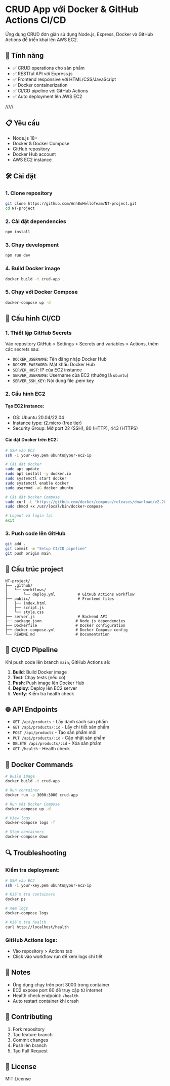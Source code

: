 # CRUD App với Docker & GitHub Actions CI/CD

Ứng dụng CRUD đơn giản sử dụng Node.js, Express, Docker và GitHub Actions để triển khai lên AWS EC2.

## 🚀 Tính năng

- ✅ CRUD operations cho sản phẩm
- ✅ RESTful API với Express.js
- ✅ Frontend responsive với HTML/CSS/JavaScript
- ✅ Docker containerization
- ✅ CI/CD pipeline với GitHub Actions
- ✅ Auto deployment lên AWS EC2

/////
## 📋 Yêu cầu

- Node.js 18+
- Docker & Docker Compose
- GitHub repository
- Docker Hub account
- AWS EC2 instance

## 🛠️ Cài đặt

### 1. Clone repository
```bash
git clone https://github.com/AnhBoHelloTeam/NT-project.git
cd NT-project
```

### 2. Cài đặt dependencies
```bash
npm install
```

### 3. Chạy development
```bash
npm run dev
```

### 4. Build Docker image
```bash
docker build -t crud-app .
```

### 5. Chạy với Docker Compose
```bash
docker-compose up -d
```

## 🔧 Cấu hình CI/CD

### 1. Thiết lập GitHub Secrets

Vào repository GitHub > Settings > Secrets and variables > Actions, thêm các secrets sau:

- `DOCKER_USERNAME`: Tên đăng nhập Docker Hub
- `DOCKER_PASSWORD`: Mật khẩu Docker Hub
- `SERVER_HOST`: IP của EC2 instance
- `SERVER_USERNAME`: Username của EC2 (thường là `ubuntu`)
- `SERVER_SSH_KEY`: Nội dung file .pem key

### 2. Cấu hình EC2

#### Tạo EC2 instance:
- OS: Ubuntu 20.04/22.04
- Instance type: t2.micro (free tier)
- Security Group: Mở port 22 (SSH), 80 (HTTP), 443 (HTTPS)

#### Cài đặt Docker trên EC2:
```bash
# SSH vào EC2
ssh -i your-key.pem ubuntu@your-ec2-ip

# Cài đặt Docker
sudo apt update
sudo apt install -y docker.io
sudo systemctl start docker
sudo systemctl enable docker
sudo usermod -aG docker ubuntu

# Cài đặt Docker Compose
sudo curl -L "https://github.com/docker/compose/releases/download/v2.20.0/docker-compose-$(uname -s)-$(uname -m)" -o /usr/local/bin/docker-compose
sudo chmod +x /usr/local/bin/docker-compose

# Logout và login lại
exit
```

### 3. Push code lên GitHub

```bash
git add .
git commit -m "Setup CI/CD pipeline"
git push origin main
```

## 📁 Cấu trúc project

```
NT-project/
├── .github/
│   └── workflows/
│       └── deploy.yml          # GitHub Actions workflow
├── public/                     # Frontend files
│   ├── index.html
│   ├── script.js
│   └── style.css
├── server.js                   # Backend API
├── package.json               # Node.js dependencies
├── Dockerfile                 # Docker configuration
├── docker-compose.yml         # Docker Compose config
└── README.md                  # Documentation
```

## 🔄 CI/CD Pipeline

Khi push code lên branch `main`, GitHub Actions sẽ:

1. **Build**: Build Docker image
2. **Test**: Chạy tests (nếu có)
3. **Push**: Push image lên Docker Hub
4. **Deploy**: Deploy lên EC2 server
5. **Verify**: Kiểm tra health check

## 🌐 API Endpoints

- `GET /api/products` - Lấy danh sách sản phẩm
- `GET /api/products/:id` - Lấy chi tiết sản phẩm
- `POST /api/products` - Tạo sản phẩm mới
- `PUT /api/products/:id` - Cập nhật sản phẩm
- `DELETE /api/products/:id` - Xóa sản phẩm
- `GET /health` - Health check

## 🐳 Docker Commands

```bash
# Build image
docker build -t crud-app .

# Run container
docker run -p 3000:3000 crud-app

# Run với Docker Compose
docker-compose up -d

# View logs
docker-compose logs -f

# Stop containers
docker-compose down
```

## 🔍 Troubleshooting

### Kiểm tra deployment:
```bash
# SSH vào EC2
ssh -i your-key.pem ubuntu@your-ec2-ip

# Kiểm tra containers
docker ps

# Xem logs
docker-compose logs

# Kiểm tra health
curl http://localhost/health
```

### GitHub Actions logs:
- Vào repository > Actions tab
- Click vào workflow run để xem logs chi tiết

## 📝 Notes

- Ứng dụng chạy trên port 3000 trong container
- EC2 expose port 80 để truy cập từ internet
- Health check endpoint: `/health`
- Auto restart container khi crash

## 🤝 Contributing

1. Fork repository
2. Tạo feature branch
3. Commit changes
4. Push lên branch
5. Tạo Pull Request

## 📄 License

MIT License

